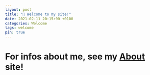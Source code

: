 ```yaml
---
layout: post
title: "👋 Welcome to my site!"
date: 2021-02-11 20:15:00 +0100
categories: Welcome
tags: welcome
pin: true
---
```


# For infos about me, see my [About](/about) site!
